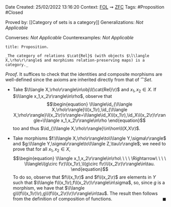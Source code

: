 <br />
<br />

Date Created: 25/02/2022 13:16:20
Context: [$\textrm{FOL}$](obsidian://open?file=First%20Order%20Logic)$\,\,\rightsquigarrow\,\,$[$\textrm{ZFC}$](obsidian://open?file=Zermelo-Fraenkel%20Set%20Theory%20with%20Choice)
Tags: #Proposition #Closed 

Proved by: [[Category of sets is a category]]
Generalizations: _Not Applicable_

Converses: _Not Applicable_
Counterexamples: _Not Applicable_

``` ad-Proposition
title: Proposition.

_The category of relations $\cat{Rel}$ (with objects $\l\langle X,\rho\r\rangle$ and morphisms relation-preserving maps) is a category._

```

_Proof_.  It suffices to check that the identities and composite morphisms are well-defined since the axioms are inherited directly from that of $\cat{Set}$.
* Take $\l\langle X,\rho\r\rangle\in\obj\l(\cat{Rel}\r)$ and $x_1,x_2\in X$. If $\l\langle x_1,x_2\r\rangle\in\rho$, observe that
$$\begin{equation}
    \l\langle\id_{\l\langle X,\rho\r\rangle}\l(x_1\r),\id_{\l\langle X,\rho\r\rangle}\l(x_2\r)\r\rangle=\l\langle\id_X\l(x_1\r),\id_X\l(x_2\r)\r\rangle=\l\langle x_1,x_2\r\rangle\in\rho
\end{equation}$$
too and thus $\id_{\l\langle X,\rho\r\rangle}\in\hom\l(X,X\r)$.

* Take morphisms $f:\l\langle X,\rho\r\rangle\to\l\langle Y,\sigma\r\rangle$ and $g:\l\langle Y,\sigma\r\rangle\to\l\langle Z,\tau\r\rangle$; we need to prove that for all $x_1,x_2\in X$,
$$\begin{equation}
    \l\langle x_1,x_2\r\rangle\in\rho\ \ \ \ \Rightarrow\ \ \ \ \l\langle\l(g\circ f\r)\l(x_1\r),\l(g\circ f\r)\l(x_2\r)\r\rangle\in\tau.
\end{equation}$$
To do so, observe that $f\l(x_1\r)$ and $f\l(x_2\r)$ are elements in $Y$ such that $\l\langle f\l(x_1\r),f\l(x_2\r)\r\rangle\in\sigma$, so, since $g$ is a morphism, we have that $\l\langle g\l(f\l(x_1\r)\r),g\l(f\l(x_2\r)\r)\r\rangle\in\tau$. The result then follows from the definition of composition of functions.<span style="float:right;">$\blacksquare$</span>
